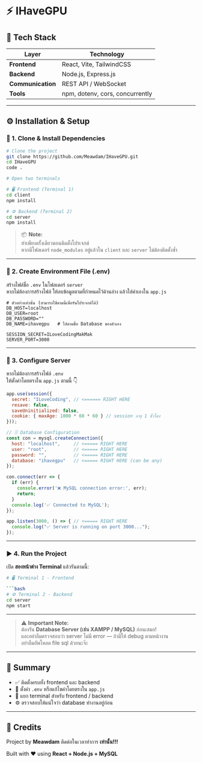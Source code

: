 # ⚡ IHaveGPU


## 🧰 Tech Stack  

| Layer | Technology |
|-------|-------------|
| **Frontend** | React, Vite, TailwindCSS |
| **Backend** | Node.js, Express.js |
| **Communication** | REST API / WebSocket |
| **Tools** | npm, dotenv, cors, concurrently |

---

## ⚙️ Installation & Setup

### 🧩 1. Clone & Install Dependencies
```bash
# Clone the project
git clone https://github.com/Meawdam/IHaveGPU.git
cd IHaveGPU
code .

# Open two terminals

# 🖥️ Frontend (Terminal 1)
cd client
npm install

# ⚙️ Backend (Terminal 2)
cd server
npm install
```

> 📦 **Note:**  
> ทำเพียงครั้งเดียวตอนติดตั้งโปรเจกต์  
> หากมีโฟลเดอร์ `node_modules` อยู่แล้วใน `client` และ `server` ไม่ต้องติดตั้งซ้ำ  

---

### 🔑 2. Create Environment File (.env)
สร้างไฟล์ชื่อ `.env` ในโฟลเดอร์ `server`  
หากไม่ต้องการสร้างไฟล์ ให้ลบข้อมูลตามที่กำหนดไว้ด้านล่าง แล้วใส่ค่าเองใน `app.js`

```env
# ตัวอย่างเท่านั้น (สามารถใช้ตามนี้เพื่อรันโปรเจกต์ได้)
DB_HOST=localhost
DB_USER=root
DB_PASSWORD=""
DB_NAME=ihavegpu   # ใส่ตามชื่อ Database ของตัวเอง

SESSION_SECRET=ILoveCodingMakMak
SERVER_PORT=3000
```

---

### 🔧 3. Configure Server
หากไม่ต้องการสร้างไฟล์ `.env`  
ให้ตั้งค่าโดยตรงใน `app.js` ตามนี้ 👇  

```js
app.use(session({
  secret: "ILoveCoding", // <====== RIGHT HERE
  resave: false,
  saveUninitialized: false,
  cookie: { maxAge: 1000 * 60 * 60 } // session อายุ 1 ชั่วโมง
}));

// 🗄️ Database Configuration
const con = mysql.createConnection({
  host: "localhost",     // <===== RIGHT HERE
  user: "root",          // <===== RIGHT HERE
  password: "",          // <===== RIGHT HERE
  database: "ihavegpu"   // <===== RIGHT HERE (can be any)
});

con.connect(err => {
  if (err) {
    console.error('❌ MySQL connection error:', err);
    return;
  }
  console.log('✅ Connected to MySQL');
});

app.listen(3000, () => { // <===== RIGHT HERE
  console.log("✅ Server is running on port 3000...");
});
```

---

### ▶️ 4. Run the Project
เปิด **สองหน้าต่าง Terminal** แล้วรันตามนี้:

```bash
# 🖥️ Terminal 1 - Frontend

```bash
# ⚙️ Terminal 2 - Backend
cd server
npm start
```

---

> ⚠️ **Important Note:**  
> ต้องรัน **Database Server (เช่น XAMPP / MySQL)** ก่อนเสมอ!  
> และอย่าลืมตรวจสอบว่า server ไม่มี error — ถ้ามีให้ debug ตามหน้างาน  
> อย่าลืมอัพโหลด file sql ด้วยนะจ๊ะ

---

## 🎯 Summary
- ✅ ติดตั้งครบทั้ง frontend และ backend  
- 🔑 ตั้งค่า `.env` หรือแก้ไขค่าโดยตรงใน `app.js`  
- 🧩 แยก terminal สำหรับ frontend / backend  
- ⚙️ ตรวจสอบให้แน่ใจว่า database ทำงานอยู่ก่อน  

---

## 💬 Credits
Project by **Meawdam** ติดต่อในเวลาทำการ **เท่านั้น!!!**

Built with ❤️ using **React + Node.js + MySQL**

